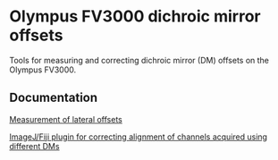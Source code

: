 # Olympus FV3000 dichroic mirror offsets

Tools for measuring and correcting dichroic mirror (DM) offsets on the Olympus FV3000.

## Documentation
[Measurement of lateral offsets](https://github.com/WaylandM/dichroic-mirror-offsets/blob/master/docs/offset_measurement.md)

[ImageJ/Fiji plugin for correcting alignment of channels acquired using different DMs](https://github.com/WaylandM/dichroic-mirror-offsets/blob/master/docs/Olympus_DM_correction_plugin.md)
